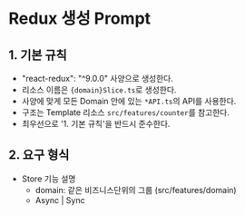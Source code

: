 # Redux 생성 Prompt

## 1. 기본 규칙

- "react-redux": "^9.0.0" 사양으로 생성한다.
- 리소스 이름은 `{domain}Slice.ts`로 생성한다.
- 사양에 맞게 모든 Domain 안에 있는 `*API.ts`의 API를 사용한다.
- 구조는 Template 리소스 `src/features/counter`를 참고한다.
- 최우선으로 '1. 기본 규칙'을 반드시 준수한다.

## 2. 요구 형식

- Store 기능 설명
  - domain: 같은 비즈니스단위의 그룹 (src/features/domain)
  - Async | Sync